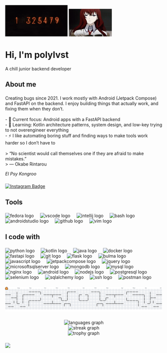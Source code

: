 <div align="left">
  <img height="100" width="200" src="https://github.com/PolyLvst/PolyLvst/blob/main/assets/steins-gate-divergence-meter.gif?raw=true" />
  <img height="88" width="138" src="https://github.com/PolyLvst/PolyLvst/blob/main/assets/makise-kirusu.gif?raw=true" />
</div>

<h1 align="left">Hi, I'm polylvst</h1>

<p align="left">A chill junior backend developer</p>

###

<h2 align="left">About me</h2>

###

<p align="left">Creating bugs since 2021. I work mostly with Android (Jetpack Compose) and FastAPI on the backend. I enjoy building things that actually work, and fixing them when they don’t.<br><br>- 🔭 Current focus: Android apps with a FastAPI backend<br>- 🌱 Learning: Kotlin architecture patterns, system design, and low-key trying to not overengineer everything<br>- ⚡ I like automating boring stuff and finding ways to make tools work harder so I don’t have to<br><br>
> “No scientist would call themselves one if they are afraid to make mistakes.”<br>
> — Okabe Rintarou
</p>
<i>El Psy Kongroo</i>

###

<a href="https://instagram.com/less_extreme" target="_blank">
  <img src="https://img.shields.io/badge/Instagram-%23E4405F.svg?style=for-the-badge&logo=instagram&logoColor=white" alt="Instagram Badge"/>
</a>

<h2 align="left">Tools</h2>

###

<div align="left">
  <img src="https://cdn.jsdelivr.net/gh/devicons/devicon/icons/fedora/fedora-original.svg" height="50" width="50" alt="fedora logo"  />
  <img width="12" />
  <img src="https://skillicons.dev/icons?i=vscode" height="40" alt="vscode logo"  />
  <img width="12" />
  <img src="https://cdn.jsdelivr.net/gh/devicons/devicon/icons/intellij/intellij-original.svg" height="50" width="50" alt="intellij logo"  />
  <img width="12" />
  <img src="https://skillicons.dev/icons?i=bash" height="40" alt="bash logo"  />
  <img width="12" />
  <img src="https://skillicons.dev/icons?i=androidstudio" height="40" alt="androidstudio logo"  />
  <img width="12" />
  <img src="https://skillicons.dev/icons?i=github" height="40" alt="github logo"  />
  <img width="12" />
  <img src="https://cdn.jsdelivr.net/gh/devicons/devicon/icons/vim/vim-original.svg" height="50" width="50" alt="vim logo"  />
</div>

###

<h2 align="left">I code with</h2>

###

<div align="left">
  <img src="https://skillicons.dev/icons?i=py" height="40" alt="python logo"  />
  <img width="12" />
  <img src="https://skillicons.dev/icons?i=kotlin" height="40" alt="kotlin logo"  />
  <img width="12" />
  <img src="https://skillicons.dev/icons?i=java" height="40" alt="java logo"  />
  <img width="12" />
  <img src="https://skillicons.dev/icons?i=docker" height="40" alt="docker logo"  />
  <img width="12" />
  <img src="https://skillicons.dev/icons?i=fastapi" height="40" alt="fastapi logo"  />
  <img width="12" />
  <img src="https://skillicons.dev/icons?i=git" height="40" alt="git logo"  />
  <img width="12" />
  <img src="https://skillicons.dev/icons?i=flask" height="40" alt="flask logo"  />
  <img width="12" />
  <img src="https://cdn.jsdelivr.net/gh/devicons/devicon/icons/bulma/bulma-plain.svg" height="50" width="50" alt="bulma logo"  />
  <img width="12" />
  <img src="https://skillicons.dev/icons?i=js" height="40" alt="javascript logo"  />
  <img width="12" />
  <img src="https://cdn.jsdelivr.net/gh/devicons/devicon/icons/jetpackcompose/jetpackcompose-original.svg" height="50" width="50" alt="jetpackcompose logo"  />
  <img width="12" />
  <img src="https://skillicons.dev/icons?i=jquery" height="40" alt="jquery logo"  />
  <img width="12" />
  <img src="https://cdn.jsdelivr.net/gh/devicons/devicon/icons/microsoftsqlserver/microsoftsqlserver-plain.svg" height="50" width="50" alt="microsoftsqlserver logo"  />
  <img width="12" />
  <img src="https://skillicons.dev/icons?i=mongodb" height="40" alt="mongodb logo"  />
  <img width="12" />
  <img src="https://skillicons.dev/icons?i=mysql" height="40" alt="mysql logo"  />
  <img width="12" />
  <img src="https://cdn.jsdelivr.net/gh/devicons/devicon/icons/nginx/nginx-original.svg" height="50" width="50" alt="nginx logo"  />
  <img width="12" />
  <img src="https://cdn.simpleicons.org/android/3DDC84" height="50" width="50" alt="android logo"  />
  <img width="12" />
  <img src="https://skillicons.dev/icons?i=nodejs" height="40" alt="nodejs logo"  />
  <img width="12" />
  <img src="https://skillicons.dev/icons?i=postgres" height="40" alt="postgresql logo"  />
  <img width="12" />
  <img src="https://skillicons.dev/icons?i=selenium" height="40" alt="selenium logo"  />
  <img width="12" />
  <img src="https://cdn.jsdelivr.net/gh/devicons/devicon/icons/sqlalchemy/sqlalchemy-original.svg" height="50" width="50" alt="sqlalchemy logo"  />
  <img width="12" />
  <img src="https://cdn.jsdelivr.net/gh/devicons/devicon/icons/ssh/ssh-original.svg" height="50" width="50" alt="ssh logo"  />
  <img width="12" />
  <img src="https://skillicons.dev/icons?i=postman" height="40" alt="postman logo"  />
</div>

###

<picture>
  <source media="(prefers-color-scheme: dark)" srcset="https://raw.githubusercontent.com/PolyLvst/PolyLvst/output/pacman-contribution-graph-dark.svg">
  <source media="(prefers-color-scheme: light)" srcset="https://raw.githubusercontent.com/PolyLvst/PolyLvst/output/pacman-contribution-graph.svg">
  <img alt="pacman contribution graph" src="https://raw.githubusercontent.com/PolyLvst/PolyLvst/output/pacman-contribution-graph.svg">
</picture>

###

<div align="center">
  <img src="https://github-readme-stats.vercel.app/api/top-langs?username=PolyLvst&locale=en&hide_title=false&layout=compact&card_width=320&theme=github_dark&hide_border=false&order=2" height="150" alt="languages graph" /> <br>
  <img src="https://streak-stats.demolab.com?user=PolyLvst&locale=en&mode=daily&theme=dark&hide_border=false&border_radius=5&order=3" height="150" alt="streak graph" /> <br>
  <img src="https://github-profile-trophy.vercel.app?username=PolyLvst&theme=darkhub&column=-1&row=1&margin-w=8&margin-h=8&no-bg=false&no-frame=false&order=4" height="150" alt="trophy graph"  />
</div>

###

<a href="https://github.com/polylvst/galeri_ukk/graphs/contributors">
  <img src="https://contrib.rocks/image?repo=polylvst/galeri_ukk" />
</a>

<!---
PolyLvst/PolyLvst is a ✨ special ✨ repository because its `README.md` (this file) appears on your GitHub profile.
You can click the Preview link to take a look at your changes.
--->
